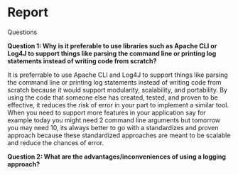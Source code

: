 # Report

Questions

**Question 1: Why is it preferable to use libraries such as Apache CLI or Log4J to support things like parsing the command line or printing log statements instead of writing code from scratch?**

It is preferrable to use Apache CLI and Log4J to support things like parsing the command line or printing log statements instead of writing code from scratch because it would support modularity, scalability, and portability. By using the code that someone else has created, tested, and proven to be effective, it reduces the risk of error in your part to implement a similar tool. When you need to support more features in your application say for example today you might need 2 command line arguments but tomorrow you may need 10, its always better to go with a standardizes and proven approach because these standardized approaches are meant to be scalable and reduce the chances of error. 

**Question 2: What are the advantages/inconveniences of using a logging approach?**

